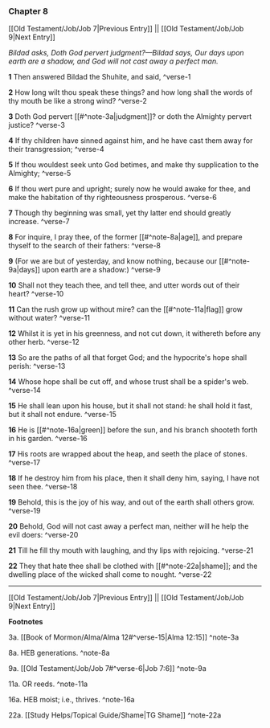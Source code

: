 ### Chapter 8

[[Old Testament/Job/Job 7|Previous Entry]]  ||  [[Old Testament/Job/Job 9|Next Entry]]

*Bildad asks, Doth God pervert judgment?—Bildad says, Our days upon earth are a shadow, and God will not cast away a perfect man.*

**1**  Then answered Bildad the Shuhite, and said, ^verse-1

**2**  How long wilt thou speak these things? and how long shall the words of thy mouth be like a strong wind? ^verse-2

**3**  Doth God pervert [[#^note-3a|judgment]]? or doth the Almighty pervert justice? ^verse-3

**4**  If thy children have sinned against him, and he have cast them away for their transgression; ^verse-4

**5**  If thou wouldest seek unto God betimes, and make thy supplication to the Almighty; ^verse-5

**6**  If thou wert pure and upright; surely now he would awake for thee, and make the habitation of thy righteousness prosperous. ^verse-6

**7**  Though thy beginning was small, yet thy latter end should greatly increase. ^verse-7

**8**  For inquire, I pray thee, of the former [[#^note-8a|age]], and prepare thyself to the search of their fathers: ^verse-8

**9**  (For we are but of yesterday, and know nothing, because our [[#^note-9a|days]] upon earth are a shadow:) ^verse-9

**10**  Shall not they teach thee, and tell thee, and utter words out of their heart? ^verse-10

**11**  Can the rush grow up without mire? can the [[#^note-11a|flag]] grow without water? ^verse-11

**12**  Whilst it is yet in his greenness, and not cut down, it withereth before any other herb. ^verse-12

**13**  So are the paths of all that forget God; and the hypocrite's hope shall perish: ^verse-13

**14**  Whose hope shall be cut off, and whose trust shall be a spider's web. ^verse-14

**15**  He shall lean upon his house, but it shall not stand: he shall hold it fast, but it shall not endure. ^verse-15

**16**  He is [[#^note-16a|green]] before the sun, and his branch shooteth forth in his garden. ^verse-16

**17**  His roots are wrapped about the heap, and seeth the place of stones. ^verse-17

**18**  If he destroy him from his place, then it shall deny him, saying, I have not seen thee. ^verse-18

**19**  Behold, this is the joy of his way, and out of the earth shall others grow. ^verse-19

**20**  Behold, God will not cast away a perfect man, neither will he help the evil doers: ^verse-20

**21**  Till he fill thy mouth with laughing, and thy lips with rejoicing. ^verse-21

**22**  They that hate thee shall be clothed with [[#^note-22a|shame]]; and the dwelling place of the wicked shall come to nought. ^verse-22


---
[[Old Testament/Job/Job 7|Previous Entry]]  ||  [[Old Testament/Job/Job 9|Next Entry]]


**Footnotes**


3a. [[Book of Mormon/Alma/Alma 12#^verse-15|Alma 12:15]] ^note-3a

8a. HEB generations. ^note-8a

9a. [[Old Testament/Job/Job 7#^verse-6|Job 7:6]] ^note-9a

11a. OR reeds. ^note-11a

16a. HEB moist; i.e., thrives. ^note-16a

22a. [[Study Helps/Topical Guide/Shame|TG Shame]] ^note-22a